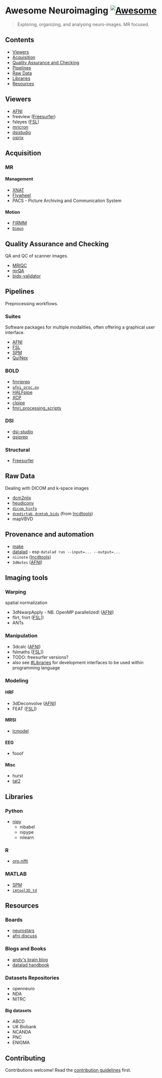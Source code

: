 # Awesome Neuroimaging [![Awesome](https://awesome.re/badge.svg)](https://awesome.re)

> Exploring, organizing, and analysing neuro-images. MR focused.


## Contents

- [Viewers](#viewers)
- [Acquisition](#acquistion)
- [Quality Assurance and Checking](#mri-pipelines)
- [Pipelines](#pipelines)
- [Raw Data](#raw-data)
- [Libraries](#libraries)
- [Resources](#resources)


## Viewers
 - [AFNI](https://afni.nimh.nih.gov/)
 - freeview ([Freesurfer](https://freesurfer.net/))
 - fsleyes  ([FSL](https://fsl.fmrib.ox.ac.uk/fsl/fslwiki))
 - [mricron](https://www.nitrc.org/projects/mricron)
 - [dsistudio](https://dsi-studio.labsolver.org/)
 - [osirix](https://www.osirix-viewer.com/)

## Acquisition
### MR
#### Management
- [XNAT](https://www.xnat.org/)
- [Flywheel](flywheel.io)
- PACS - Picture Archiving and Communication System

#### Motion
- [FIRMM](https://firmm.readthedocs.io)
- [`Dimon`](https://afni.nimh.nih.gov/pub/dist/doc/program_help/Dimon.html)


## Quality Assurance and Checking

QA and QC of scanner images.

- [MRIQC](https://mriqc.readthedocs.io/)
- [mrQA](https://github.com/Open-Minds-Lab/mrQA)
- [bids-validator](https://github.com/bids-standard/bids-validator/)

## Pipelines

Preprocessing workflows.

### Suites
Software packages for multiple modalities, often offering a graphical user interface.

 - [AFNI](https://afni.nimh.nih.gov/)
 - [FSL](https://fsl.fmrib.ox.ac.uk/fsl/fslwiki)
 - [SPM](https://www.fil.ion.ucl.ac.uk/spm/)
 - [Qu|Nex](https://qunex.yale.edu/)


### BOLD

- [fmriprep](fmriprep.org/)
- [`afni_proc.py`](https://afni.nimh.nih.gov/pub/dist/doc/program_help/afni_proc.py.html)
- [HALFpipe](https://github.com/HALFpipe/HALFpipe)
- [XCP](https://xcpengine.readthedocs.io/)
- [clpipe](https://clpipe.readthedocs.io/en/latest/)
- [fmri_processing_scripts](https://github.com/LabNeuroCogDevel/fmri_processing_scripts)

### DSI

- [dsi-studio](https://dsi-studio.labsolver.org/)
- [qsiprep](https://qsiprep.readthedocs.io/)

### Structural
- [Freesurfer](https://freesurfer.net/)


## Raw Data

Dealing with DICOM and k-space images

- [dcm2niix](https://github.com/rordenlab/dcm2niix)
- [heudiconv](https://github.com/nipy/heudiconv/)
- [`dicom_hinfo`](https://afni.nimh.nih.gov/pub/dist/doc/program_help/dicom_hinfo.html)
- [`dcmdirtab`, `dcmtab_bids`](https://lncd.github.io/lncdtools/BIDS/) (from [lncdtools](https://github.com/lncd/lncdtools/))
- mapVBVD

## Provenance and automation

- [make](https://www.frontiersin.org/articles/10.3389/fninf.2016.00002/full)
- [datalad](https://handbook.datalad.org/) - esp `datalad run --input=... --output=...`
- `niinote` ([lncdtools](https://github.com/lncd/lncdtools/))
- `3dNotes` ([AFNI](https://afni.nimh.nih.gov/))

## Imaging tools

### Warping
spatial normalization

- 3dNwarpApply - NB. OpenMP parallelized! ([AFNI](https://afni.nimh.nih.gov/))
- flirt, fnirt ([FSL](https://fsl.fmrib.ox.ac.uk/fsl/fslwiki)])
- ANTs

### Manipulation

- 3dcalc ([AFNI](https://afni.nimh.nih.gov/))
- fslmaths ([FSL](https://fsl.fmrib.ox.ac.uk/fsl/fslwiki)])
- TODO: freesurfer versions?
- also see [#Libraries](#libraries) for development interfaces to be used within programming language


### Modeling

#### HRF
- 3dDeconvolve ([AFNI](https://afni.nimh.nih.gov/))
- FEAT ([FSL](https://fsl.fmrib.ox.ac.uk/fsl/fslwiki)])

#### MRSI
- [lcmodel](https://github.com/schorschinho/LCModel)

#### EEG
- fooof

#### Misc
- hurst
- [tat2](https://lncd.github.io/lncdtools/tat2/)

## Libraries

### Python

- [nipy](https://nipy.org/)
    - nibabel
    - nipype
    - nilearn

### R
- [oro.nifti](https://github.com/bjw34032/oro.nifti)

### MATLAB

- [SPM](https://www.fil.ion.ucl.ac.uk/spm/)
- [`imtool3D_td`](https://github.com/tanguyduval/imtool3D_td)

## Resources

### Boards
- [neurostars](https://neurostars.org/)
- [afni discuss](https://discuss.afni.nimh.nih.gov)

### Blogs and Books

- [andy's brain blog](andysbrainblog.com/)
- [datalad handbook](https://handbook.datalad.org/)

### Datasets Repositories

- openneuro
- NDA
- NITRC

#### Big datasets
- ABCD
- UK Biobank
- NCANDA
- PNC
- ENIGMA

## Contributing

Contributions welcome! Read the [contribution guidelines](contributing.md) first.
